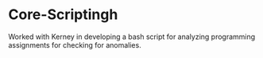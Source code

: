 # Core-Scriptingh
Worked with Kerney in developing a bash script for analyzing programming assignments for checking for anomalies.
